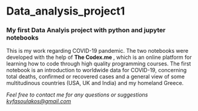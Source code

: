 # Data_analysis_project1
### My first Data Analyis project with python and jupyter notebooks
This is my work regarding COVID-19 pandemic. The two notebooks were developed with the help of <b> The Codex.me </b>, which is an online platform for learning how to code through high quality programming courses.
The first notebook is an introduction to worldwide data for COVID-19, concerning total deaths, confirmed or recovered cases and a general view of some multitudinous countries (USA, UK and India) and my homeland Greece.

<i> Feel free to contact me for any questions or suggestions kvfasoulakos@gmail.com </i>
